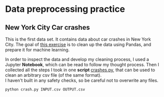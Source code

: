 # Data preprocessing practice



## New York City Car crashes

This is the first data set. 
It contains data about car crashes in New York City. 
The goal of [this exercise](https://github.com/becodeorg/ANT-Theano-2-27/blob/main/4.machine_learning/projects/0.data_preprocessing/1.nyc_crashes.md) is to clean up the data using Pandas, and prepare it for machine learning.

In order to inspect the data and develop my cleaning process, I used a Jupyter **Notebook**, which can be read to follow my thought process.
Then I collected all the steps I took in one **script** [crashes.py](crashes.py), that can be used to clean an arbitrary csv file (of the same format).  
I haven't built in any safety checks, so be careful not to overwrite any files.

```
python crash.py INPUT.csv OUTPUT.csv
```


